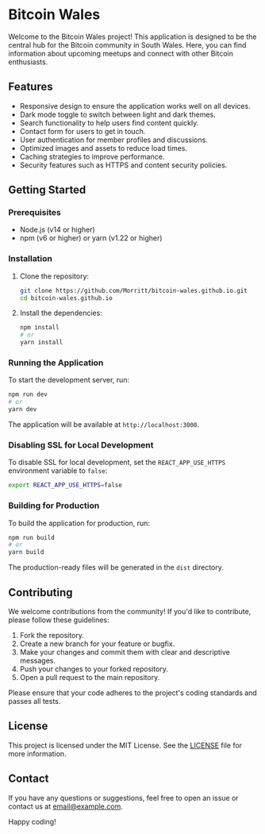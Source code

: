 # Bitcoin Wales

Welcome to the Bitcoin Wales project! This application is designed to be the central hub for the Bitcoin community in South Wales. Here, you can find information about upcoming meetups and connect with other Bitcoin enthusiasts.

## Features

- Responsive design to ensure the application works well on all devices.
- Dark mode toggle to switch between light and dark themes.
- Search functionality to help users find content quickly.
- Contact form for users to get in touch.
- User authentication for member profiles and discussions.
- Optimized images and assets to reduce load times.
- Caching strategies to improve performance.
- Security features such as HTTPS and content security policies.

## Getting Started

### Prerequisites

- Node.js (v14 or higher)
- npm (v6 or higher) or yarn (v1.22 or higher)

### Installation

1. Clone the repository:

   ```bash
   git clone https://github.com/Morritt/bitcoin-wales.github.io.git
   cd bitcoin-wales.github.io
   ```

2. Install the dependencies:

   ```bash
   npm install
   # or
   yarn install
   ```

### Running the Application

To start the development server, run:

```bash
npm run dev
# or
yarn dev
```

The application will be available at `http://localhost:3000`.

### Disabling SSL for Local Development

To disable SSL for local development, set the `REACT_APP_USE_HTTPS` environment variable to `false`:

```bash
export REACT_APP_USE_HTTPS=false
```

### Building for Production

To build the application for production, run:

```bash
npm run build
# or
yarn build
```

The production-ready files will be generated in the `dist` directory.

## Contributing

We welcome contributions from the community! If you'd like to contribute, please follow these guidelines:

1. Fork the repository.
2. Create a new branch for your feature or bugfix.
3. Make your changes and commit them with clear and descriptive messages.
4. Push your changes to your forked repository.
5. Open a pull request to the main repository.

Please ensure that your code adheres to the project's coding standards and passes all tests.

## License

This project is licensed under the MIT License. See the [LICENSE](LICENSE) file for more information.

## Contact

If you have any questions or suggestions, feel free to open an issue or contact us at [email@example.com](mailto:email@example.com).

Happy coding!
